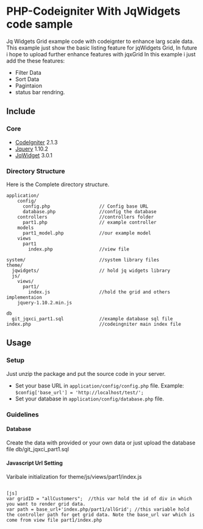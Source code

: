 PHP-Codeigniter With JqWidgets code sample
=========================
Jq Widgets Grid example code with codeignter to enhance larg scale data.
This example just show the basic listing feature for jqWidgets Grid, In future i hope to upload further enhance features with jqxGrid
In this example i just add the these features:
 - Filter Data
 - Sort Data
 - Pagintaion
 - status bar rendring.



## Include
### Core
* [CodeIgniter](https://github.com/EllisLab/CodeIgniter) 2.1.3 
* [Jquery](http://jquery.com/) 1.10.2
* [JqWidget](http://www.jqwidgets.com/) 3.0.1
 



### Directory Structure
Here is the Complete directory structure.

```
application/
    config/                     
      config.php                  // Config base URL
      database.php                //config the database
    controllers                   //controllers folder
      part1.php                   // example controller
    models
      part1_model.php             //our example model
    views
      part1
        index.php                 //view file
    
system/                           //system library files
theme/
  jqwidgets/                      // hold jq widgets library
  js/
    views/
      part1/
        index.js                  //hold the grid and others implementaion
    jquery-1.10.2.min.js
  
db
  git_jqxci_part1.sql             //example database sql file 
index.php                         //codeingniter main index file
```
## Usage

### Setup
 Just unzip the package and put the source code in your server.

* Set your base URL in `application/config/config.php` file. Example: `$config['base_url'] = 'http://localhost/test/';`
* Set your database in `application/config/database.php` file.

### Guidelines

#### Database
Create the data with provided or your own data or just upload the database file db/git_jqxci_part1.sql

#### Javascript Url Setting 
Varibale initialization for theme/js/views/part1/index.js


```

[js]
var gridID = "allCustomers";  //this var hold the id of div in which you want to render grid data.
var path = base_url+'index.php/part1/allGrid'; //this variable hold the controller path for get grid data. Note the base_url var which is come from view file part1/index.php

```



